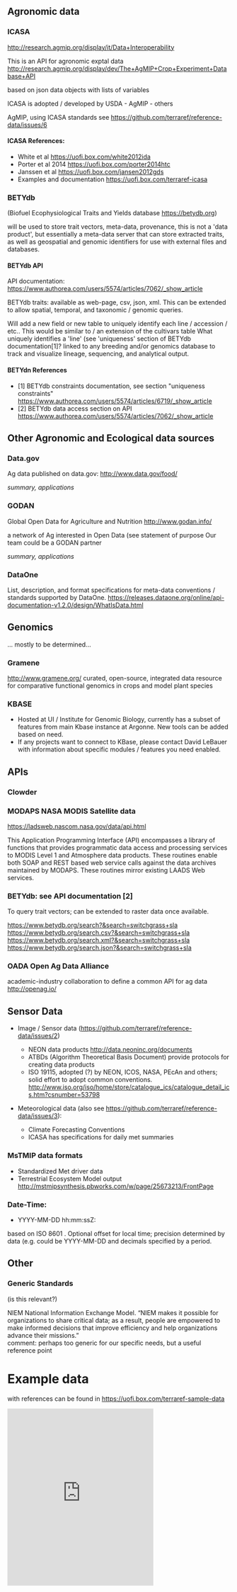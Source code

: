 

## Agronomic data

### ICASA 

http://research.agmip.org/display/it/Data+Interoperability

This is an API for agronomic exptal data
http://research.agmip.org/display/dev/The+AgMIP+Crop+Experiment+Database+API

based on json data objects with
lists of variables

ICASA is adopted / developed by USDA - AgMIP - others 

AgMIP, using ICASA standards
see https://github.com/terraref/reference-data/issues/6


#### ICASA References:

* White et al https://uofi.box.com/white2012ida
* Porter et al 2014 https://uofi.box.com/porter2014htc
* Janssen et al https://uofi.box.com/jansen2012gds
* Examples and documentation https://uofi.box.com/terraref-icasa 


### BETYdb 

(Biofuel Ecophysiological Traits and Yields database https://betydb.org)

will be used to store trait vectors, meta-data, provenance, this is not a 'data product', but essentially a meta-data server that can store extracted traits, as well as geospatial and genomic identifiers for use with external files and databases.

#### BETYdb API

API documentation: https://www.authorea.com/users/5574/articles/7062/_show_article

BETYdb traits: available as web-page, csv, json, xml. This can be extended to allow spatial, temporal, and taxonomic / genomic queries.

Will add a new field or new table to uniquely identify each line / accession / etc.. This would be similar to / an extension of the cultivars table What uniquely identifies a 'line' (see 'uniqueness' section of BETYdb documentation[1]? linked to any breeding and/or genomics database to track and visualize lineage, sequencing, and analytical output. 

#### BETYdn References

* [1] BETYdb constraints documentation, see section "uniqueness constraints"  https://www.authorea.com/users/5574/articles/6719/_show_article
* [2] BETYdb data access section on API https://www.authorea.com/users/5574/articles/7062/_show_article

## Other Agronomic and Ecological data sources

### Data.gov

Ag data published on data.gov: http://www.data.gov/food/

_summary, applications_

### GODAN

Global Open Data for Agriculture and Nutrition  http://www.godan.info/

a network of Ag interested in Open Data (see statement of purpose
Our team could be a GODAN partner

_summary, applications_

### DataOne

List, description, and format specifications for meta-data conventions / standards supported by DataOne. 
https://releases.dataone.org/online/api-documentation-v1.2.0/design/WhatIsData.html

## Genomics

... mostly to be determined...

### Gramene

http://www.gramene.org/
curated, open-source, integrated data resource for comparative functional genomics in crops and model plant species


### KBASE

* Hosted at UI / Institute for Genomic Biology, currently has a subset of features from main Kbase instance at Argonne. New tools can be added based on need.
* If any projects want to connect to KBase, please contact David LeBauer with information about specific modules / features you need enabled.

## APIs

### Clowder

### MODAPS NASA MODIS Satellite data 

https://ladsweb.nascom.nasa.gov/data/api.html

This Application Programming Interface (API) encompasses a library of functions that provides programmatic data access and processing services to MODIS Level 1 and Atmosphere data products. These routines enable both SOAP and REST based web service calls against the data archives maintained by MODAPS. These routines mirror existing LAADS Web services.


### BETYdb: see API documentation [2] 

To query trait vectors; can be extended to raster data once available. 

https://www.betydb.org/search?&search=switchgrass+sla
https://www.betydb.org/search.csv?&search=switchgrass+sla
https://www.betydb.org/search.xml?&search=switchgrass+sla
https://www.betydb.org/search.json?&search=switchgrass+sla


### OADA Open Ag Data Alliance
academic-industry collaboration to define a common API for ag data
 http://openag.io/



## Sensor Data

* Image / Sensor data (https://github.com/terraref/reference-data/issues/2)
  * NEON data products http://data.neoninc.org/documents
  * ATBDs (Algorithm Theoretical Basis Document) provide protocols for creating data products
  * ISO 19115, adopted (?) by NEON, ICOS, NASA, PEcAn and others; solid effort to adopt common conventions. http://www.iso.org/iso/home/store/catalogue_ics/catalogue_detail_ics.htm?csnumber=53798

* Meteorological data (also see https://github.com/terraref/reference-data/issues/3):
  * Climate Forecasting Conventions
  * ICASA has specifications for daily met summaries

### MsTMIP data formats

* Standardized Met driver data
* Terrestrial Ecosystem Model output http://mstmipsynthesis.pbworks.com/w/page/25673213/FrontPage


### Date-Time: 

* YYYY-MM-DD hh:mm:ssZ: 

based on ISO 8601 . Optional offset for local time; precision determined by data (e.g. could be YYYY-MM-DD and decimals specified by a period.

## Other

### Generic Standards

(is this relevant?)

NIEM National Information Exchange Model. “NIEM makes it possible for organizations to share critical data; as a result, people are empowered to make informed decisions that improve efficiency and help organizations advance their missions.”  
comment: perhaps too generic for our specific needs, but a useful reference point



# Example data 

with references can be found in https://uofi.box.com/terraref-sample-data
<iframe src="https://app.box.com/embed_widget/s/kuscr34y5halh4jome84z1z8txgh285y?view=list&sort=date&direction=ASC&theme=gray" width="330" height="400" frameborder="0"allowfullscreen webkitallowfullscreen msallowfullscreen></iframe>

